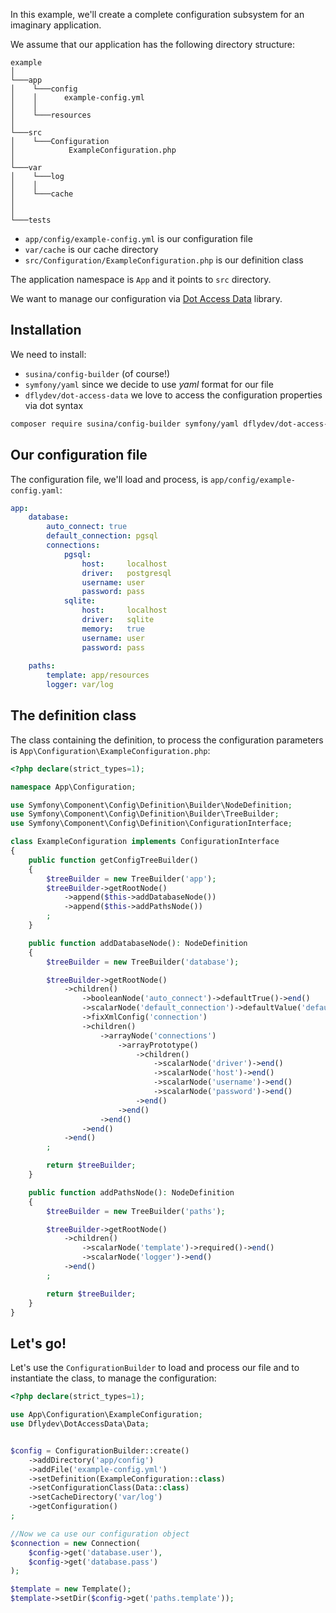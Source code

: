 In this example, we'll create a complete configuration subsystem for an imaginary application.

We assume that our application has the following directory structure:

```
example
│
└───app
│    └───config
│    │      example-config.yml
│    │
│    └───resources
│
└───src
│    └───Configuration
│            ExampleConfiguration.php
│
└───var
│    └───log
│    │
│    └───cache
│
│
└───tests
```

-  `app/config/example-config.yml` is our configuration file
-  `var/cache` is our cache directory
-  `src/Configuration/ExampleConfiguration.php` is our definition class

The application namespace is `App` and it points to `src` directory.

We want to manage our configuration via [Dot Access Data](https://github.com/dflydev/dflydev-dot-access-data) library.


## Installation

We need to install:

-  `susina/config-builder` (of course!)
-  `symfony/yaml` since we decide to use  _yaml_ format for our file
-  `dflydev/dot-access-data` we love to access the configuration properties via dot syntax

```bash
composer require susina/config-builder symfony/yaml dflydev/dot-access-data
```

## Our configuration file

The configuration file, we'll load and process, is `app/config/example-config.yaml`:

```yaml title="app/config/example-config.yaml"
app:
    database:
        auto_connect: true
        default_connection: pgsql
        connections:
            pgsql:
                host:     localhost
                driver:   postgresql
                username: user
                password: pass
            sqlite:
                host:     localhost
                driver:   sqlite
                memory:   true
                username: user
                password: pass
    
    paths:
        template: app/resources
        logger: var/log
```

## The definition class

The class containing the definition, to process the configuration parameters is `App\Configuration\ExampleConfiguration.php`:

```php title="App\Configuration\ExampleConfiguration.php"
<?php declare(strict_types=1);

namespace App\Configuration;

use Symfony\Component\Config\Definition\Builder\NodeDefinition;
use Symfony\Component\Config\Definition\Builder\TreeBuilder;
use Symfony\Component\Config\Definition\ConfigurationInterface;

class ExampleConfiguration implements ConfigurationInterface
{
    public function getConfigTreeBuilder()
    {
        $treeBuilder = new TreeBuilder('app');
        $treeBuilder->getRootNode()
            ->append($this->addDatabaseNode())
            ->append($this->addPathsNode())
        ;
    }

    public function addDatabaseNode(): NodeDefinition
    {
        $treeBuilder = new TreeBuilder('database');

        $treeBuilder->getRootNode()
            ->children()
                ->booleanNode('auto_connect')->defaultTrue()->end()
                ->scalarNode('default_connection')->defaultValue('default')->end()
                ->fixXmlConfig('connection')
                ->children()
                    ->arrayNode('connections')
                        ->arrayPrototype()
                            ->children()
                                ->scalarNode('driver')->end()
                                ->scalarNode('host')->end()
                                ->scalarNode('username')->end()
                                ->scalarNode('password')->end()
                            ->end()
                        ->end()
                    ->end()
                ->end()
            ->end()
        ;

        return $treeBuilder;
    }

    public function addPathsNode(): NodeDefinition
    {
        $treeBuilder = new TreeBuilder('paths');

        $treeBuilder->getRootNode()
            ->children()
                ->scalarNode('template')->required()->end()
                ->scalarNode('logger')->end()
            ->end()
        ;

        return $treeBuilder;
    }
}

```

## Let's go!

Let's use the `ConfigurationBuilder` to load and process our file and to instantiate the class, to manage the configuration:

```php
<?php declare(strict_types=1);

use App\Configuration\ExampleConfiguration;
use Dflydev\DotAccessData\Data;


$config = ConfigurationBuilder::create()
    ->addDirectory('app/config')
    ->addFile('example-config.yml')
    ->setDefinition(ExampleConfiguration::class)
    ->setConfigurationClass(Data::class)
    ->setCacheDirectory('var/log')
    ->getConfiguration()
;

//Now we ca use our configuration object
$connection = new Connection(
    $config->get('database.user'),
    $config->get('database.pass')
);

$template = new Template();
$template->setDir($config->get('paths.template'));
```
